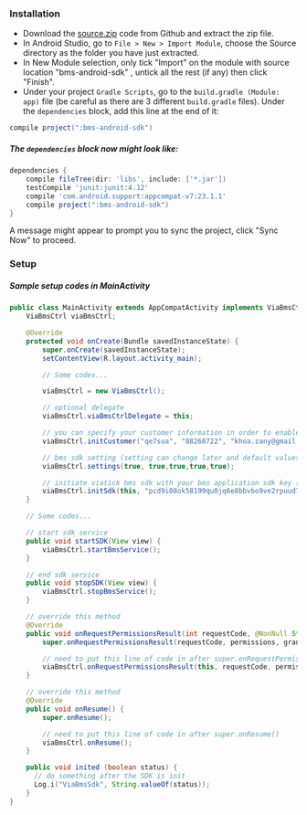 ### Installation
- Download the [source.zip](https://github.com/Viatick-co/bms-android-sdk-public/archive/master.zip) code from Github and extract the zip file.
- In Android Studio, go to ```File > New > Import Module```, choose the Source directory as the folder you have just extracted.
- In New Module selection, only tick "Import" on the module with source location "bms-android-sdk" , untick all the rest (if any) then click "Finish".
- Under your project ```Gradle Scripts```, go to the ```build.gradle (Module: app)``` file (be careful as there are 3 different ```build.gradle``` files). Under the ```dependencies``` block, add this line at the end of it:

```gradle
compile project(":bms-android-sdk")
```

##### The ```dependencies``` block now might look like:
```gradle
dependencies {
    compile fileTree(dir: 'libs', include: ['*.jar'])
    testCompile 'junit:junit:4.12'
    compile 'com.android.support:appcompat-v7:23.1.1'
    compile project(":bms-android-sdk")
}
```

A message might appear to prompt you to sync the project, click "Sync Now" to proceed.

### Setup
##### Sample setup codes in MainActivity
```java
public class MainActivity extends AppCompatActivity implements ViaBmsCtrl.ViaBmsCtrlDelegate {
    ViaBmsCtrl viaBmsCtrl;

    @Override
    protected void onCreate(Bundle savedInstanceState) {
        super.onCreate(savedInstanceState);
        setContentView(R.layout.activity_main);

        // Some codes...

        viaBmsCtrl = new ViaBmsCtrl();

        // optional delegate
        viaBmsCtrl.viaBmsCtrlDelegate = this;

        // you can specify your customer information in order to enable attendance and tracking feature (optional)
        viaBmsCtrl.initCustomer("qe7sua", "88268722", "khoa.zany@gmail.com");

        // bms sdk setting (setting can change later and default values are false)
        viaBmsCtrl.settings(true, true,true,true,true);

        // initiate viatick bms sdk with your bms application sdk key (this function will not start the sdk service)
        viaBmsCtrl.initSdk(this, "pcd9i08ok58199qu0jq6e8bbvbo9ve2rpuud7dgnpo26b4vc0re");
    }

    // Some codes...

    // start sdk service
    public void startSDK(View view) {
        viaBmsCtrl.startBmsService();
    }

    // end sdk service
    public void stopSDK(View view) {
        viaBmsCtrl.stopBmsService();
    }

    // override this method
    @Override
    public void onRequestPermissionsResult(int requestCode, @NonNull String[] permissions, @NonNull int[] grantResults) {
        super.onRequestPermissionsResult(requestCode, permissions, grantResults);

        // need to put this line of code in after super.onRequestPermissionsResult
        viaBmsCtrl.onRequestPermissionsResult(this, requestCode, permissions, grantResults);
    }

    // override this method
    @Override
    public void onResume() {
        super.onResume();

        // need to put this line of code in after super.onResume()
        viaBmsCtrl.onResume();
    }

    public void inited (boolean status) {
      // do something after the SDK is init
      Log.i("ViaBmsSdk", String.valueOf(status));
    }
}
```
